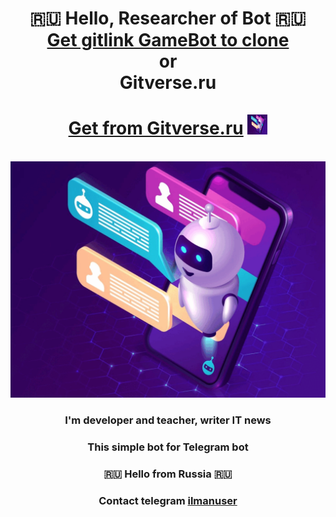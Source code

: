 <h1 align="center">🇷🇺 Hello, Researcher of Bot 🇷🇺<br><a href="https://github.com/yibibyte/GameBot.git" target="_blank">Get gitlink GameBot to clone</a> <br>or<br> Gitverse.ru <br><a href="https://gitverse.ru/sc/iluser/GameBot.git" target="_blank"><br>Get from Gitverse.ru</a> 
<img src="https://github.com/yibibyte/GameBot/blob/master/bot.jpg" width="32" height="32" "/></h1>
<br><img src="https://github.com/yibibyte/GameBot/blob/master/icon_bot.gif" alt="Telegram Бот">
<h3 align="center">I'm developer and teacher, writer IT news </h3>
<h3 align="center">This simple bot for Telegram bot</h3>
<h3 align="center">🇷🇺 Hello from Russia 🇷🇺</h3>
<h3 align="center"> Contact telegram <a href="https://t.me/ilmanuser" target="_blank">ilmanuser</a> </h3>

